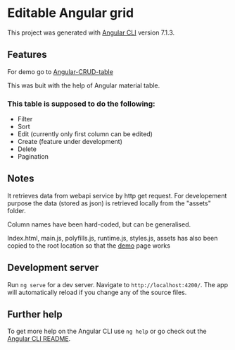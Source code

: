 # Editable Angular grid

This project was generated with [Angular CLI](https://github.com/angular/angular-cli) version 7.1.3.

## Features
For demo go to [Angular-CRUD-table](https://ginow.github.io/Angular-CRUD-table/)

This was buit with the help of Angular material table.

### This table is supposed to do the following:
* Filter
* Sort
* Edit (currently only first column can be edited)
* Create (feature under development)
* Delete
* Pagination

## Notes
It retrieves data from webapi service by http get request. For developement purpose the data (stored as json) is retrieved locally from the "assets" folder. 

Column names have been hard-coded, but can be generalised.

Index.html, main.js, polyfills.js, runtime.js, styles.js, assets has also been copied to the root location so that the [demo](https://ginow.github.io/Angular-CRUD-table/)
 page works 

## Development server

Run `ng serve` for a dev server. Navigate to `http://localhost:4200/`. The app will automatically reload if you change any of the source files.

## Further help

To get more help on the Angular CLI use `ng help` or go check out the [Angular CLI README](https://github.com/angular/angular-cli/blob/master/README.md).
